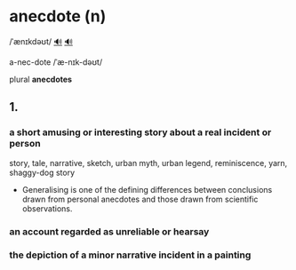 # anecdote (n)

/ˈænɪkdəʊt/ [🔊](https://www.oxfordlearnersdictionaries.com/media/english/uk_pron/a/ane/anecd/anecdote__gb_1.mp3) [🔊](https://www.oxfordlearnersdictionaries.com/media/english/us_pron/a/ane/anecd/anecdote__us_1.mp3)

a-nec-dote /ˈæ-nɪk-dəʊt/

plural **anecdotes**

## 1.

### a short amusing or interesting story about a real incident or person

story, tale, narrative, sketch, urban myth, urban legend, reminiscence, yarn, shaggy-dog story

- Generalising is one of the defining differences between conclusions drawn from personal anecdotes and those drawn from scientific observations.

### an account regarded as unreliable or hearsay

### the depiction of a minor narrative incident in a painting